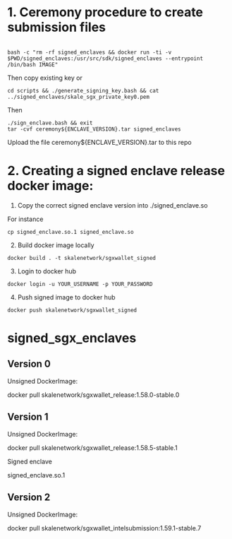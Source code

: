 # 1. Ceremony procedure to create submission files 
```

bash -c "rm -rf signed_enclaves && docker run -ti -v $PWD/signed_enclaves:/usr/src/sdk/signed_enclaves --entrypoint /bin/bash IMAGE"

```

Then copy existing key or

```
cd scripts && ./generate_signing_key.bash && cat ../signed_enclaves/skale_sgx_private_key0.pem
```

Then

```
./sign_enclave.bash && exit
tar -cvf ceremony${ENCLAVE_VERSION}.tar signed_enclaves
```

Upload the file ceremony${ENCLAVE_VERSION}.tar to this repo

# 2. Creating a signed enclave release docker image:

1. Copy the correct signed enclave version into ./signed_enclave.so

  For instance
  
  ```
  cp signed_enclave.so.1 signed_enclave.so
  ```
  
2. Build docker image locally 

```
docker build . -t skalenetwork/sgxwallet_signed
```

3. Login to docker hub

```
docker login -u YOUR_USERNAME -p YOUR_PASSWORD
```

4. Push signed image to docker hub

```
docker push skalenetwork/sgxwallet_signed
```


# signed_sgx_enclaves

## Version 0

Unsigned DockerImage: 

docker pull skalenetwork/sgxwallet_release:1.58.0-stable.0

## Version 1

Unsigned DockerImage: 

docker pull skalenetwork/sgxwallet_release:1.58.5-stable.1

Signed enclave

signed_enclave.so.1 

## Version 2

Unsigned DockerImage: 

docker pull skalenetwork/sgxwallet_intelsubmission:1.59.1-stable.7





